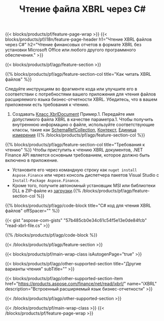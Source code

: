 ﻿---
title: Чтение файла XBRL через C#
description: Пример кода для чтения файла XBRL. Используйте пример кода API для чтения пакетных файлов XBRL в приложениях на основе .NET. 
url: /ru/net/read/xbrl/
family: finance
platformtag: net
feature: read
informat: XBRL
outformat: 
otherformats: 
---
{{< blocks/products/pf/feature-page-wrap >}}
{{< blocks/products/pf/i18n/feature-page-header h1="Чтение XBRL файлов через C#" h2="Чтение финансовых отчетов в формате XBRL без установки Microsoft Office или любого другого программного обеспечения." >}}

{{< blocks/products/pf/agp/feature-section >}}

{{% blocks/products/pf/agp/feature-section-col title="Как читать XBRL файлов" %}}

Следуйте инструкциям во фрагменте кода или улучшите его в соответствии с потребностями вашего приложения для чтения файлов расширяемого языка бизнес-отчетности XBRL. Убедитесь, что в вашем приложении есть требования к чтению.

1. Создавать [Класс XbrlDocument](https://apireference.aspose.com/finance/net/aspose.finance.xbrl/xbrldocument) Пример.1. Передайте имя допустимого файла XBRL в качестве параметра.1. Чтобы получить внутреннюю информацию о файле, используйте соответствующие классы, такие как [SchemaRefCollection](https://apireference.aspose.com/finance/net/aspose.finance.xbrl/schemarefcollection), [Контекст](https://apireference.aspose.com/finance/net/aspose.finance.xbrl/context), [Единица измерения](https://apireference.aspose.com/finance/net/aspose.finance.xbrl/unit) 
{{% /blocks/products/pf/agp/feature-section-col %}}

{{% blocks/products/pf/agp/feature-section-col title="Требования к чтению" %}}
Чтобы приступить к чтению XBRL документов, .NET Finance API является основным требованием, которое должно быть включено в приложение. 
- Установите его через командную строку как ```nuget install Aspose.Finance``` или через консоль диспетчера пакетов Visual Studio с ```Install-Package Aspose.Finance```.
- Кроме того, получите автономный установщик MSI или библиотеки DLL в ZIP-файле из [загрузки](https://downloads.aspose.com/finance/net).{{% /blocks/products/pf/agp/feature-section-col %}}

{{% blocks/products/pf/agp/code-block title="C# код для чтения XBRL файлов" offSpacer="" %}}

{{< gist "aspose-com-gists" "57b485cb0e34c61c54f5e13e0de84fcb" "read-xbrl-file.cs" >}}

{{% /blocks/products/pf/agp/code-block %}}

{{< /blocks/products/pf/agp/feature-section >}}

{{< blocks/products/pf/main-wrap-class isAutogenPage="true" >}}

{{< blocks/products/pf/agp/other-supported-section title="Другие варианты чтения" subTitle="" >}}

{{< blocks/products/pf/agp/other-supported-section-item href="https://products.aspose.com/finance/net/read/ixbrl/" name="iXBRL" description="Встроенный расширяемый язык бизнес-отчетности" >}}

{{< /blocks/products/pf/agp/other-supported-section >}}

{{< /blocks/products/pf/main-wrap-class >}}
{{< /blocks/products/pf/feature-page-wrap >}}